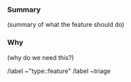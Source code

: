 ### Summary

(summary of what the feature should do)

### Why

(why do we need this?)

/label ~"type::feature"
/label ~triage
